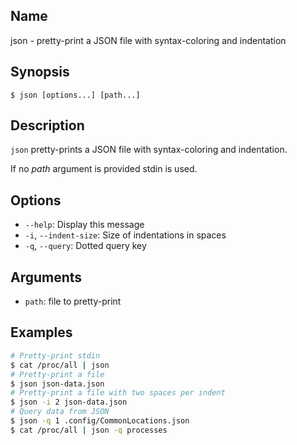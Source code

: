 ## Name

json - pretty-print a JSON file with syntax-coloring and indentation

## Synopsis

```**sh
$ json [options...] [path...]
```

## Description

`json` pretty-prints a JSON file with syntax-coloring and indentation.

If no *path* argument is provided stdin is used.

## Options

* `--help`: Display this message
* `-i`, `--indent-size`: Size of indentations in spaces
* `-q`, `--query`: Dotted query key

## Arguments

* `path`: file to pretty-print

## Examples

```sh
# Pretty-print stdin
$ cat /proc/all | json
# Pretty-print a file
$ json json-data.json
# Pretty-print a file with two spaces per indent
$ json -i 2 json-data.json
# Query data from JSON
$ json -q 1 .config/CommonLocations.json
$ cat /proc/all | json -q processes
```
